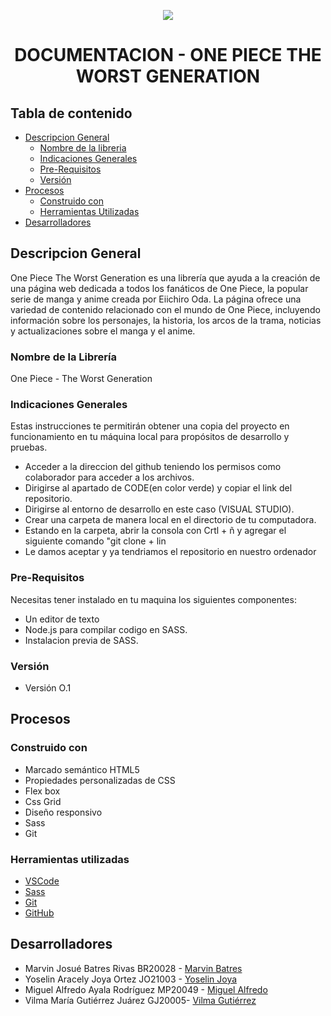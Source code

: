 <p align="center">
  <img src="SASS/IMGs/thestrawhead_pirates.ico" />
</p>

<h1 align="center"> DOCUMENTACION - ONE PIECE THE WORST GENERATION </h1>


## Tabla de contenido 
- [Descripcion General](#descripcion-general)
  * [Nombre de la libreria](#nombre-de-la-libreria)
  * [Indicaciones Generales](#indicaciones-generales)
  * [Pre-Requisitos](#pre-requisitos)
  * [Versión](#version)
- [Procesos](#procesos)
   * [Construido con](#construido-con)
   * [Herramientas Utilizadas](#herramientas-utilizadas)
- [Desarrolladores](#desarrolladores)
 
  
## Descripcion General
One Piece The Worst Generation es una librería que ayuda a la creación de una página web dedicada a todos los fanáticos de One Piece, la popular serie de manga y anime creada por Eiichiro Oda. La página ofrece una variedad de contenido relacionado con el mundo de One Piece, incluyendo información sobre los personajes, la historia, los arcos de la trama, noticias y actualizaciones sobre el manga y el anime.

### Nombre de la Librería
One Piece - The Worst Generation

### Indicaciones Generales

Estas instrucciones te permitirán obtener una copia del proyecto en funcionamiento en tu máquina local para propósitos de desarrollo y pruebas.

* Acceder a la direccion del github teniendo los permisos como colaborador para acceder a los archivos.
* Dirigirse al apartado de CODE(en color verde) y copiar el link del repositorio.
* Dirigirse al entorno de desarrollo en este caso (VISUAL STUDIO).
* Crear una carpeta de manera local en el directorio de tu computadora.
* Estando en la carpeta, abrir la consola con Crtl + ñ y agregar el siguiente comando "git clone + lin
* Le damos aceptar y ya tendriamos el repositorio en nuestro ordenador

### Pre-Requisitos 

Necesitas tener instalado en tu maquina los siguientes componentes:

* Un editor de texto
* Node.js para compilar codigo en SASS.
* Instalacion previa de SASS.

### Versión 
* Versión O.1
## Procesos
### Construido con

- Marcado semántico HTML5
- Propiedades personalizadas de CSS
- Flex box
- Css Grid
- Diseño responsivo
- Sass
- Git

### Herramientas utilizadas

- [VSCode](https://code.visualstudio.com/)
- [Sass](https://sass-lang.com/)
- [Git](https://git-scm.com/)
- [GitHub](https://github.com/)
  
## Desarrolladores

- Marvin Josué Batres Rivas BR20028 - [Marvin Batres](https://github.com/BatresRv)
- Yoselin Aracely Joya Ortez JO21003 - [Yoselin Joya](https://github.com/yoselinuesfom)
- Miguel Alfredo Ayala Rodríguez MP20049 - [Miguel Alfredo](https://github.com/m-lucy2405)
- Vilma María Gutiérrez Juárez GJ20005- [Vilma Gutiérrez](https://github.com/VilmaGutierrez22)
